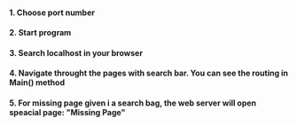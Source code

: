 #### 1. Choose port number
#### 2. Start program
#### 3. Search localhost in your browser
#### 4. Navigate throught the pages with search bar. You can see the routing in Main() method
#### 5. For missing page given i a search bag, the web server will open speacial page: "Missing Page"
